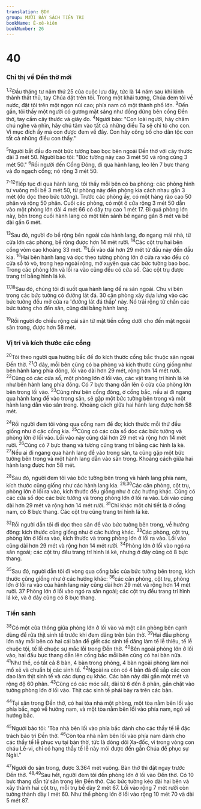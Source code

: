 ```yaml
---
translation: BDY
group: MƯỜI BẢY SÁCH TIÊN TRI
bookName: Ê-xê-kiên 
bookNumber: 26
---
```


<div class="title"><h1>40</h1><h3>Chỉ thị về Đền thờ mới</h3></div>
<p><sup>1,2</sup>Đầu tháng tư năm thứ 25 của cuộc lưu đày, tức là 14 năm sau khi kinh thành thất thủ, tay Chúa đặt trên tôi. Trong một khải tượng, Chúa đem tôi về nước, đặt tôi trên một ngọn núi cao; phía nam có một thành phố lớn. <sup>3</sup>Đến gần, tôi thấy một người có gương mặt sáng như đồng đứng bên cổng Đền thờ, tay cầm cây thước và giây đo. <sup>4</sup>Người bảo: &#34;Con loài người, hãy chăm chú nghe và nhìn, hãy chú tâm vào tất cả những điều Ta sẽ chỉ tỏ cho con. Vì mục đích ấy mà con được đem về đây. Con hãy công bố cho dân tộc con tất cả những điều con thấy.&#34;</p><p><sup>5</sup>Người bắt đầu đo một bức tường bao bọc bên ngoài Đền thờ với cây thước dài 3 mét 50. Người bảo tôi: &#34;Bức tường này cao 3 mét 50 và rộng cũng 3 mét 50.&#34; <sup>6</sup>Rồi người đến Cổng Đông, đi qua hành lang, leo lên 7 bực thang và đo ngạch cổng; nó rộng 3 mét 50.</p><p><sup>7-12</sup>Tiếp tục đi qua hành lang, tôi thấy mỗi bên có ba phòng: các phòng hình tư vuông mỗi bề 3 mét 50, từ phòng này đến phòng kia cách nhau gần 3 mét (đo dọc theo bức tường). Trước các phòng ấy, có một hàng rào cao 50 phân và rộng 50 phân. Cuối các phòng, có một ô cửa rộng 3 mét 50 dẫn vào một phòng lớn dài 4 mét 66 có dãy trụ cao 1 mét 17. Đi quá phòng lớn này, bên trong cuối hành lang có một tiền sảnh bề ngang gần 8 mét và bề dài gần 6 mét.</p><p><sup>13</sup>Sau đó, người đo bề rộng bên ngoài của hành lang, đo ngang mái nhà, từ cửa lớn các phòng, bề rộng được hơn 14 mét rưỡi. <sup>14</sup>Các cột trụ hai bên cổng vòm cao khoảng 33 mét. <sup>15</sup>Lối vào dài hơn 29 mét từ đầu này đến đầu kia. <sup>16</sup>Hai bên hành lang và dọc theo tường phòng lớn ở cửa ra vào đều có cửa sổ tò vò, trong hẹp ngoài rộng, mở xuyên qua các bức tường bao bọc. Trong các phòng lớn và lối ra vào cũng đều có cửa sổ. Các cột trụ được trang trí bằng hình lá kè.</p><p><sup>17,18</sup>Sau đó, chúng tôi đi suốt qua hành lang để ra sân ngoài. Chu vi bên trong các bức tường có đường lát đá. 30 căn phòng xây dựa lưng vào các bức tường đều mở cửa ra &#39;đường lát đá thấp&#39; này. Nó trải rộng từ chân các bức tường cho đến sân, cũng dài bằng hành lang.</p><p><sup>19</sup>Rồi người đo chiều rộng cái sân từ mặt tiền cổng dưới cho đến mặt ngoài sân trong, được hơn 58 mét.</p><div class="title"><h3>Vị trí và kích thước các cổng</h3></div>
<p><sup>20</sup>Tôi theo người qua hướng bắc để đo kích thước cổng bắc thuộc sân ngoài Đền thờ. <sup>21</sup>Ở đây, mỗi bên cũng có ba phòng và kích thước cũng giống như bên hành lang phía đông, lối vào dài hơn 29 mét, rộng hơn 14 mét rưỡi. <sup>22</sup>Cũng có các cửa sổ, một phòng lớn ở lối vào, các vật trang trí hình lá kè như bên hành lang phía đông. Có 7 bực thang dẫn lên ô cửa của phòng lớn bên trong lối vào. <sup>23</sup>Cũng như bên cổng đông, ở cổng bắc, nếu ai đi ngang qua hành lang để vào trong sân, sẽ gặp một bức tường bên trong và một hành lang dẫn vào sân trong. Khoảng cách giữa hai hành lang được hơn 58 mét.</p><p><sup>24</sup>Rồi người đem tôi vòng qua cổng nam để đo; kích thước mỗi thứ đều giống như ở các cổng kia. <sup>25</sup>Cũng có các cửa sổ dọc các bức tường và phòng lớn ở lối vào. Lối vào này cũng dài hơn 29 mét và rộng hơn 14 mét rưỡi. <sup>26</sup>Cũng có 7 bực thang và tường cũng trang trí bằng các hình lá kè. <sup>27</sup>Nếu ai đi ngang qua hành lang để vào trong sân, ta cũng gặp một bức tường bên trong và một hành lang dẫn vào sân trong. Khoảng cách giữa hai hành lang được hơn 58 mét.</p><p><sup>28</sup>Sau đó, người đem tôi vào bức tường bên trong và hành lang phía nam, kích thước cũng giống như các hành lang kia. <sup>29,30</sup>Các căn phòng, cột trụ, phòng lớn ở lối ra vào, kích thước đều giống như ở các hướng khác. Cũng có các cửa sổ dọc các bức tường và trong phòng lớn ở lối ra vào. Lối vào cũng dài hơn 29 mét và rộng hơn 14 mét rưỡi. <sup>31</sup>Chỉ khác một chi tiết là ở cổng nam, có 8 bực thang. Các cột trụ cũng trang trí hình lá kè.</p><p><sup>32</sup>Rồi người dẫn tôi đi dọc theo sân để vào bức tường bên trong, về hướng đông: kích thước cũng giống như ở các hướng khác. <sup>33</sup>Các phòng, cột trụ, phòng lớn ở lối ra vào, kích thước và trong phòng lớn ở lối ra vào. Lối vào cũng dài hơn 29 mét và rộng hơn 14 mét rưỡi. <sup>34</sup>Phòng lớn ở lối vào ngó ra sân ngoài; các cột trụ đều trang trí hình lá kè, nhưng ở đây cũng có 8 bực thang.</p><p><sup>35</sup>Sau đó, người dẫn tôi đi vòng qua cổng bắc của bức tường bên trong, kích thước cũng giống như ở các hướng khác: <sup>36</sup>các căn phòng, cột trụ, phòng lớn ở lối ra vào của hành lang này cũng dài hơn 29 mét và rộng hơn 14 mét rưỡi. 37 Phòng lớn ở lối vào ngó ra sân ngoài; các cột trụ đều trang trí hình lá kè, và ở đây cũng có 8 bực thang.</p><div class="title"><h3>Tiền sảnh</h3></div>
<p><sup>38</sup>Có một cửa thông giữa phòng lớn ở lối vào và một căn phòng bên cạnh dùng để rửa thịt sinh tế trước khi đem dâng trên bàn thờ. <sup>39</sup>Hai đầu phòng lớn này mỗi bên có hai cái bàn để giết các sinh tế dâng làm tế lễ thiêu, tế lễ chuộc tội, tế lễ chuộc sự mắc lỗi trong Đền thờ. <sup>40</sup>Bên ngoài phòng lớn ở lối vào, hai đầu bực thang dẫn lên cổng bắc mỗi bên cũng có hai bàn nữa. <sup>41</sup>Như thế, có tất cả 8 bàn, 4 bàn trong phòng, 4 bàn ngoài phòng làm noi mổ xẻ và chuẩn bị các sinh tế. <sup>42</sup>Ngoài ra còn có 4 bàn đá để sắp các con dao làm thịt sinh tế và các dụng cụ khác. Các bàn này dài gần một mét và rộng độ 60 phân. <sup>43</sup>Cũng có các móc sắt, dài từ 6 đến 8 phân, gắn chặt vào tường phòng lớn ở lối vào. Thịt các sinh tế phải bày ra trên các bàn.</p><p><sup>44</sup>Tại sân trong Đền thờ, có hai tòa nhà một phòng, một tòa nằm bên lối vào phía bắc, ngó về hướng nam, và một tòa nằm bên lối vào phía nam, ngó về hướng bắc.</p><p><sup>45</sup>Người bảo tôi: &#39;Tòa nhà bên lối vào phía bắc dành cho các thầy tế lễ đặc trách bảo trì Đền thờ. <sup>46</sup>Còn tòa nhà nằm bên lối vào phía nam dành cho các thầy tế lễ phục vụ tại bàn thờ, tức là dòng dõi Xa-đốc, vì trong vòng con cháu Lê-vi, chỉ có hạng thầy tế lễ này mói được đến gần Chúa để phục sự Ngài.&#34;</p><p><sup>47</sup>Người đo sân trong, được 3.364 mét vuông. Bàn thờ thì đặt ngay trước Đền thở. <sup>48,49</sup>Sau hết, người đem tôi đến phòng lớn ở lối vào Đền thờ. Có 10 bực thang dẫn từ sân trong lên Đền thờ. Các bức tường kéo dài hai bên và xây thành hai cột trụ, mỗi trụ bề dày 2 mét 67. Lối vào rộng 7 mét rưỡi còn tường thành dày l mét 60. Như thế phòng lớn ở lối vào rộng 10 mét 70 và dài 5 mét 87.</p>